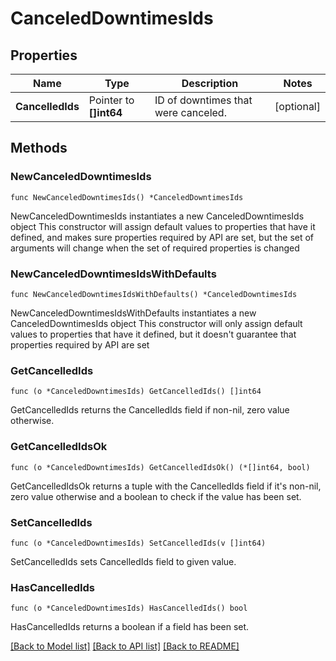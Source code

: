 # CanceledDowntimesIds

## Properties

Name | Type | Description | Notes
------------ | ------------- | ------------- | -------------
**CancelledIds** | Pointer to **[]int64** | ID of downtimes that were canceled. | [optional] 

## Methods

### NewCanceledDowntimesIds

`func NewCanceledDowntimesIds() *CanceledDowntimesIds`

NewCanceledDowntimesIds instantiates a new CanceledDowntimesIds object
This constructor will assign default values to properties that have it defined,
and makes sure properties required by API are set, but the set of arguments
will change when the set of required properties is changed

### NewCanceledDowntimesIdsWithDefaults

`func NewCanceledDowntimesIdsWithDefaults() *CanceledDowntimesIds`

NewCanceledDowntimesIdsWithDefaults instantiates a new CanceledDowntimesIds object
This constructor will only assign default values to properties that have it defined,
but it doesn't guarantee that properties required by API are set

### GetCancelledIds

`func (o *CanceledDowntimesIds) GetCancelledIds() []int64`

GetCancelledIds returns the CancelledIds field if non-nil, zero value otherwise.

### GetCancelledIdsOk

`func (o *CanceledDowntimesIds) GetCancelledIdsOk() (*[]int64, bool)`

GetCancelledIdsOk returns a tuple with the CancelledIds field if it's non-nil, zero value otherwise
and a boolean to check if the value has been set.

### SetCancelledIds

`func (o *CanceledDowntimesIds) SetCancelledIds(v []int64)`

SetCancelledIds sets CancelledIds field to given value.

### HasCancelledIds

`func (o *CanceledDowntimesIds) HasCancelledIds() bool`

HasCancelledIds returns a boolean if a field has been set.


[[Back to Model list]](../README.md#documentation-for-models) [[Back to API list]](../README.md#documentation-for-api-endpoints) [[Back to README]](../README.md)


